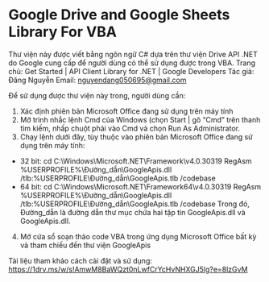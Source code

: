 # Google Drive and Google Sheets Library For VBA
Thư viện này được viết bằng ngôn ngữ C# dựa trên thư viện Drive API .NET do Google cung cấp để người dùng có thể sử dụng được trong VBA.
Trang chủ: Get Started  |  API Client Library for .NET  |  Google Developers
Tác giả: Đăng Nguyễn
Email: nguyendang050695@gmail.com

Để sử dụng được thư viện này trong, người dùng cần:
1. Xác định phiên bản Microsoft Office đang sử dụng trên máy tính
2. Mở trình nhắc lệnh Cmd của Windows (chọn Start | gõ “Cmd” trên thanh tìm kiếm, nhấp chuột phải vào Cmd và chọn Run As Administrator.
3. Chạy lệnh dưới đây, tùy thuộc vào phiên bản Microsoft Office đang sử dụng trên máy tính:
+ 32 bit: 
cd C:\Windows\Microsoft.NET\Framework\v4.0.30319
RegAsm %USERPROFILE%\Đường_dẫn\GoogleApis.dll /tlb:%USERPROFILE\Đường_dẫn\GoogleApis.tlb /codebase
+ 64 bit: 
cd C:\Windows\Microsoft.NET\Framework64\v4.0.30319
RegAsm %USERPROFILE%\Đường_dẫn\GoogleApis.dll /tlb:%USERPROFILE\Đường_dẫn\GoogleApis.tlb /codebase
Trong đó, Đường_dẫn là đường dẫn thư mục chứa hai tập tin GoogleApis.dll và GoogleApis.dll.
4. Mở cửa sổ soạn thảo code VBA trong ứng dụng Microsoft Office bất kỳ và tham chiếu đến thư viện GoogleApis

Tài liệu tham khảo cách cài đặt và sử dụng:
https://1drv.ms/w/s!AmwM8BaWQzt0nLwfCrYcHvNHXGJ5lg?e=8lzGvM
